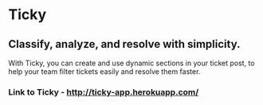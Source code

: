 # Ticky

## Classify, analyze, and resolve with simplicity.

With Ticky, you can create and use dynamic sections in your ticket post, to help your team filter tickets easily and resolve them faster.

### Link to Ticky - http://ticky-app.herokuapp.com/
